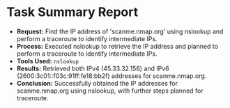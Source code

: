 # Task Summary Report

- **Request:** Find the IP address of 'scanme.nmap.org' using nslookup and perform a traceroute to identify intermediate IPs.
- **Process:** Executed nslookup to retrieve the IP address and planned to perform a traceroute to identify intermediate IPs.
- **Tools Used:** `nslookup`
- **Results:** Retrieved both IPv4 (45.33.32.156) and IPv6 (2600:3c01::f03c:91ff:fe18:bb2f) addresses for scanme.nmap.org.
- **Conclusion:** Successfully obtained the IP addresses for scanme.nmap.org using nslookup, with further steps planned for traceroute.